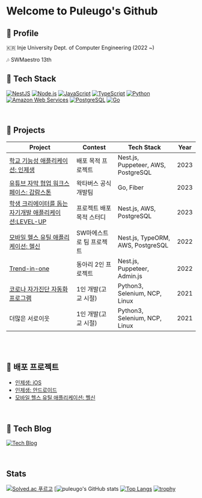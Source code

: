 # Welcome to Puleugo's Github
## 🐥 Profile

🇰🇷 Inje University Dept. of Computer Engineering  (2022 ~)

🎶 SWMaestro 13th



## 🌱 Tech Stack
[![NestJS](https://img.shields.io/badge/NestJS-E0234E?style=for-the-badge&logo=nestjs&logoColor=white)](https://nestjs.com/)
[![Node.js](https://img.shields.io/badge/Node.js-43853D?style=for-the-badge&logo=node-dot-js&logoColor=white)](https://nodejs.org/)
[![JavaScript](https://img.shields.io/badge/JavaScript-F7DF1E?style=for-the-badge&logo=javascript&logoColor=black)](https://developer.mozilla.org/en-US/docs/Web/JavaScript)
[![TypeScript](https://img.shields.io/badge/TypeScript-3178C6?style=for-the-badge&logo=typescript&logoColor=white)](https://www.typescriptlang.org/)
[![Python](https://img.shields.io/badge/Python-3776AB?style=for-the-badge&logo=python&logoColor=white)](https://www.python.org/)
[![Amazon Web Services](https://img.shields.io/badge/Amazon%20Web%20Services-232F3E?style=for-the-badge&logo=amazon-aws&logoColor=white)](https://aws.amazon.com/)
[![PostgreSQL](https://img.shields.io/badge/PostgreSQL-4169E1?style=for-the-badge&logo=postgresql&logoColor=white)](https://www.postgresql.org/)
[![Go](https://img.shields.io/badge/Go-00ADD8?style=for-the-badge&logo=go&logoColor=white)](https://golang.org/)



<br/>

## 🌱 Projects
| Project                                              | Contest                                            | Tech Stack           | Year |
|------------------------------------------------------|----------------------------------------------------|--------------------|------|
| [학교 기능성 애플리케이션: 인제생](https://github.com/puleugo/IJS) | 배포 목적 프로젝트 | Nest.js, Puppeteer, AWS, PostgreSQL | 2023 |
| [유튜브 자막 협업 워크스페이스: 감람스톤](https://gamramstone.wesub.io/) | 왁타버스 공식 개발팀 | Go, Fiber | 2023 |
| [학생 크리에이터를 돕는 자기개발 애플리케이션:LEVEL-UP](https://github.com/puleugo/level-up) | 프로젝트 배포 목적 스터디 | Nest.js, AWS, PostgreSQL  | 2023 |
| [모바일 헬스 유틸 애플리케이션: 헬신](https://play.google.com/store/apps/details?id=life.healthy.be) | SW마에스트로 팀 프로젝트 | Nest.js, TypeORM, AWS, PostgreSQL | 2022 |
| [Trend-in-one](https://github.com/inje-megabrain/trend-in-one-be/blob/main/README.md) | 동아리 2인 프로젝트 | Nest.js, Puppeteer, Admin.js | 2022 |
| [코로나 자가진단 자동화 프로그램](https://github.com/puleugo/covid-19-eduro-self-diagnosis-program) | 1인 개발(고교 시절) | Python3, Selenium, NCP, Linux | 2021 |
| 더많은 서로이웃 | 1인 개발(고교 시절) | Python3, Selenium, NCP, Linux | 2021 |


<br/><br/>

## 🌱 배포 프로젝트
- [인제생: iOS](https://apps.apple.com/kr/app/인제생/id6449248764)
- [인제생: 안드로이드](https://play.google.com/store/apps/details?id=com.awesome.ijs)
- [모바일 헬스 유틸 애플리케이션: 헬신](https://play.google.com/store/apps/details?id=life.healthy.be) 

<br/>

## 🌱 Tech Blog
[![Tech Blog](https://img.shields.io/badge/Tech%20Blog-FF5722?style=for-the-badge&logo=Tistory&logoColor=white&link=https://puleugo.tistory.com)](https://puleugo.tistory.com/)

<br/>

## Stats
[![Solved.ac 푸르고](http://mazassumnida.wtf/api/generate_badge?boj=puleugo)](https://solved.ac/puleugo)
[![puleugo's GitHub stats](https://github-readme-stats.vercel.app/api?username=puleugo&show_icons=true&theme=radical)
[![Top Langs](https://github-readme-stats.vercel.app/api/top-langs/?username=puleugo&layout=compact)](https://github.com/anuraghazra/github-readme-stats)
[![trophy](https://github-profile-trophy.vercel.app/?username=puleugo&column=4&no-frame=true)](https://github.com/ryo-ma/github-profile-trophy)
